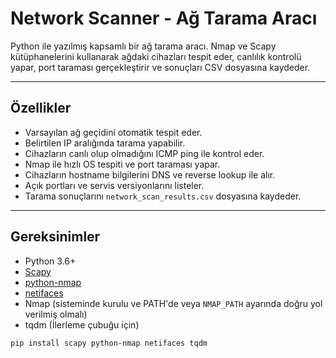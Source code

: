 # Network Scanner - Ağ Tarama Aracı

Python ile yazılmış kapsamlı bir ağ tarama aracı. Nmap ve Scapy kütüphanelerini kullanarak ağdaki cihazları tespit eder, canlılık kontrolü yapar, port taraması gerçekleştirir ve sonuçları CSV dosyasına kaydeder.

---

## Özellikler

- Varsayılan ağ geçidini otomatik tespit eder.
- Belirtilen IP aralığında tarama yapabilir.
- Cihazların canlı olup olmadığını ICMP ping ile kontrol eder.
- Nmap ile hızlı OS tespiti ve port taraması yapar.
- Cihazların hostname bilgilerini DNS ve reverse lookup ile alır.
- Açık portları ve servis versiyonlarını listeler.
- Tarama sonuçlarını `network_scan_results.csv` dosyasına kaydeder.


---

## Gereksinimler

- Python 3.6+
- [Scapy](https://scapy.net/)
- [python-nmap](https://pypi.org/project/python-nmap/)
- [netifaces](https://pypi.org/project/netifaces/)
- Nmap (sisteminde kurulu ve PATH'de veya `NMAP_PATH` ayarında doğru yol verilmiş olmalı)
- tqdm (İlerleme çubuğu için)

```bash
pip install scapy python-nmap netifaces tqdm
